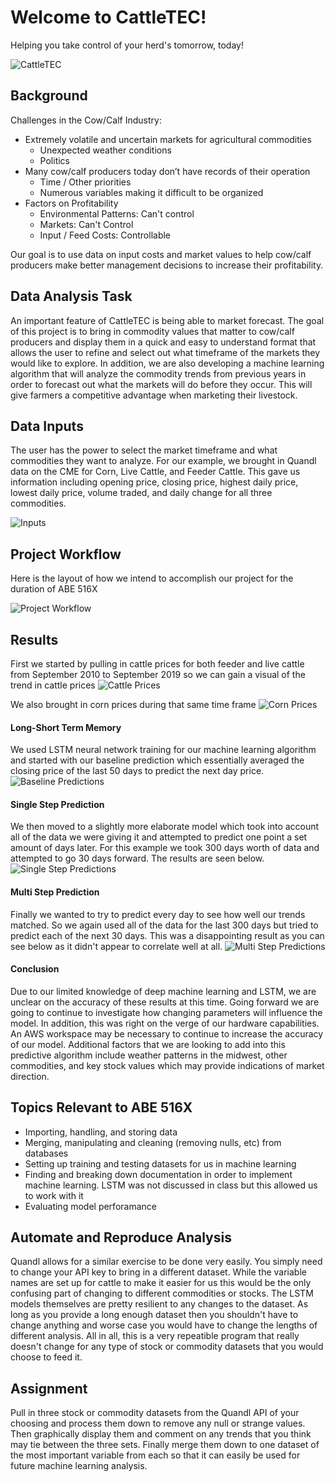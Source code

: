 # Welcome to CattleTEC!


Helping you take control of your herd's tomorrow, today!

![CattleTEC](CattleTEC-PNG.png "CattleTEC Logo")

## Background
Challenges in the Cow/Calf Industry:
* Extremely volatile and uncertain markets for agricultural commodities
  * Unexpected weather conditions
  * Politics
* Many cow/calf producers today don’t have records of their operation
  * Time / Other priorities
  * Numerous variables making it difficult to be organized
* Factors on Profitability
  * Environmental Patterns: Can't control
  * Markets: Can't Control
  * Input / Feed Costs: Controllable
  
Our goal is to use data on input costs and market values to help cow/calf producers make better management decisions to increase their profitability.

## Data Analysis Task
An important feature of CattleTEC is being able to market forecast. The goal of this project is to bring in commodity values that matter to cow/calf producers and display them in a quick and easy to understand format that allows the user to refine and select out what timeframe of the markets they would like to explore. In addition, we are also developing a machine learning algorithm that will analyze the commodity trends from previous years in order to forecast out what the markets will do before they occur. This will  give farmers a competitive advantage when marketing their livestock.

## Data Inputs
The user has the power to select the market timeframe and what commodities they want to analyze. For our example, we brought in Quandl data on the CME for Corn, Live Cattle, and Feeder Cattle. This gave us information including opening price, closing price, highest daily price, lowest daily price, volume traded, and daily change for all three commodities. 


![Inputs](Inputs.png "Inputs")

## Project Workflow
Here is the layout of how we intend to accomplish our project for the duration of ABE 516X


![Project Workflow](516-Project.png "WorkFlow")

## Results
First we started by pulling in cattle prices for both feeder and live cattle from September 2010 to September 2019 so we can gain a visual of the trend in cattle prices
![Cattle Prices](CattlePrices.png "Cattle Prices")

We also brought in corn prices during that same time frame
![Corn Prices](CornPrices.png "Corn Prices")

#### Long-Short Term Memory
We used LSTM neural network training for our machine learning algorithm and started with our baseline prediction which essentially averaged the closing price of the last 50 days to predict the next day price.
![Baseline Predictions](BaselinePrediction.png "Baseline Predictions")

#### Single Step Prediction
We then moved to a slightly more elaborate model which took into account all of the data we were giving it and attempted to predict one point a set amount of days later. For this example we took 300 days worth of data and attempted to go 30 days forward. The results are seen below.
![Single Step Predictions](SingleStepPredictions.png "Single Step Predictions")

#### Multi Step Prediction
Finally we wanted to try to predict every day to see how well our trends matched. So we again used all of the data for the last 300 days but tried to predict each of the next 30 days. This was a disappointing result as you can see below as it didn't appear to correlate well at all.
![Multi Step Predictions](MultiStepPredicitons.png "Multi Step Predictions")

#### Conclusion
Due to our limited knowledge of deep machine learning and LSTM, we are unclear on the accuracy of these results at this time. Going forward we are going to continue to investigate how changing parameters will influence the model. In addition, this was right on the verge of our hardware capabilities. An AWS workspace may be necessary to continue to increase the accuracy of our model. Additional factors that we are looking to add into this predictive algorithm include weather patterns in the midwest, other commodities, and key stock values which may provide indications of market direction.

## Topics Relevant to ABE 516X 
* Importing, handling, and storing data
* Merging, manipulating and cleaning (removing nulls, etc) from databases
* Setting up training and testing datasets for us in machine learning
* Finding and breaking down documentation in order to implement machine learning. LSTM was not discussed in class but this allowed us to work with it
* Evaluating model perforamance

## Automate and Reproduce Analysis
Quandl allows for a similar exercise to be done very easily. You simply need to change your API key to bring in a different dataset. While the variable names are set up for cattle to make it easier for us this would be the only confusing part of changing to different commodities or stocks. The LSTM models themselves are pretty resilient to any changes to the dataset. As long as you provide a long enough dataset then you shouldn't have to change anything and worse case you would have to change the lengths of different analysis. All in all, this is a very repeatible program that really doesn't change for any type of stock or commodity datasets that you would choose to feed it.

## Assignment
Pull in three stock or commodity datasets from the Quandl API of your choosing and process them down to remove any null or strange values. Then graphically display them and comment on any trends that you think may tie between the three sets. Finally merge them down to one dataset of the most important variable from each so that it can easily be used for future machine learning analysis.



